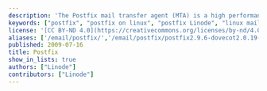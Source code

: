 ```yaml
---
description: 'The Postfix mail transfer agent (MTA) is a high performance, open source email server solution. These guides will help you get Postfix running on your Linode, with detailed instructions for configuring it to work with a variety of other communications-related software systems.'
keywords: ["postfix", "postfix on linux", "postfix Linode", "linux mail server"]
license: '[CC BY-ND 4.0](https://creativecommons.org/licenses/by-nd/4.0)'
aliases: ['/email/postfix/','/email/postfix/postfix2.9.6-dovecot2.0.19-mysql/']
published: 2009-07-16
title: Postfix
show_in_lists: true
authors: ["Linode"]
contributors: ["Linode"]
---
```



